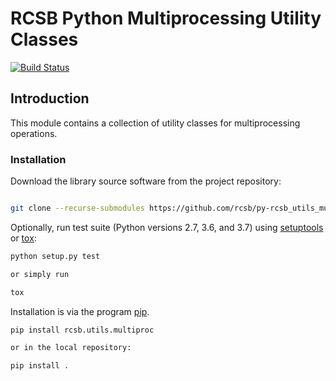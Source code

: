 # RCSB Python Multiprocessing Utility Classes

[![Build Status](https://dev.azure.com/rcsb/RCSB%20PDB%20Python%20Projects/_apis/build/status/rcsb.py-rcsb_utils_multiproc?branchName=master)](https://dev.azure.com/rcsb/RCSB%20PDB%20Python%20Projects/_build/latest?definitionId=7&branchName=master)

## Introduction

This module contains a collection of utility classes for multiprocessing operations.

### Installation

Download the library source software from the project repository:

```bash

git clone --recurse-submodules https://github.com/rcsb/py-rcsb_utils_multiproc.git

```

Optionally, run test suite (Python versions 2.7, 3.6, and 3.7) using
[setuptools](https://setuptools.readthedocs.io/en/latest/) or
[tox](http://tox.readthedocs.io/en/latest/example/platform.html):

```bash
python setup.py test

or simply run

tox
```

Installation is via the program [pip](https://pypi.python.org/pypi/pip).

```bash
pip install rcsb.utils.multiproc

or in the local repository:

pip install .
```
